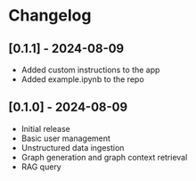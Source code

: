 # Changelog

## [0.1.1] - 2024-08-09
- Added custom instructions to the app
- Added example.ipynb to the repo

## [0.1.0] - 2024-08-09
- Initial release
- Basic user management
- Unstructured data ingestion
- Graph generation and graph context retrieval
- RAG query